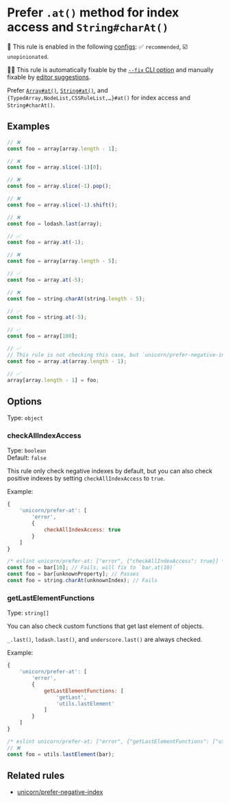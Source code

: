 # Prefer `.at()` method for index access and `String#charAt()`

💼 This rule is enabled in the following [configs](https://github.com/sindresorhus/eslint-plugin-unicorn#recommended-config): ✅ `recommended`, ☑️ `unopinionated`.

🔧💡 This rule is automatically fixable by the [`--fix` CLI option](https://eslint.org/docs/latest/user-guide/command-line-interface#--fix) and manually fixable by [editor suggestions](https://eslint.org/docs/latest/use/core-concepts#rule-suggestions).

<!-- end auto-generated rule header -->
<!-- Do not manually modify this header. Run: `npm run fix:eslint-docs` -->

Prefer [`Array#at()`](https://developer.mozilla.org/en-US/docs/Web/JavaScript/Reference/Global_Objects/Array/at), [`String#at()`](https://developer.mozilla.org/en-US/docs/Web/JavaScript/Reference/Global_Objects/String/at), and `{TypedArray,NodeList,CSSRuleList,…}#at()` for index access and `String#charAt()`.

## Examples

```js
// ❌
const foo = array[array.length - 1];

// ❌
const foo = array.slice(-1)[0];

// ❌
const foo = array.slice(-1).pop();

// ❌
const foo = array.slice(-1).shift();

// ❌
const foo = lodash.last(array);

// ✅
const foo = array.at(-1);
```

```js
// ❌
const foo = array[array.length - 5];

// ✅
const foo = array.at(-5);
```

```js
// ❌
const foo = string.charAt(string.length - 5);

// ✅
const foo = string.at(-5);
```

```js
// ✅
const foo = array[100];
```

```js
// ✅
// This rule is not checking this case, but `unicorn/prefer-negative-index` rule will fix it.
const foo = array.at(array.length - 1);
```

```js
// ✅
array[array.length - 1] = foo;
```

## Options

Type: `object`

### checkAllIndexAccess

Type: `boolean`\
Default: `false`

This rule only check negative indexes by default, but you can also check positive indexes by setting `checkAllIndexAccess` to `true`.

Example:

```js
{
	'unicorn/prefer-at': [
		'error',
		{
			checkAllIndexAccess: true
		}
	]
}
```

```js
/* eslint unicorn/prefer-at: ["error", {"checkAllIndexAccess": true}] */
const foo = bar[10]; // Fails, will fix to `bar.at(10)`
const foo = bar[unknownProperty]; // Passes
const foo = string.charAt(unknownIndex); // Fails
```

### getLastElementFunctions

Type: `string[]`

You can also check custom functions that get last element of objects.

`_.last()`, `lodash.last()`, and `underscore.last()` are always checked.

Example:

```js
{
	'unicorn/prefer-at': [
		'error',
		{
			getLastElementFunctions: [
				'getLast',
				'utils.lastElement'
			]
		}
	]
}
```

```js
/* eslint unicorn/prefer-at: ["error", {"getLastElementFunctions": ["utils.lastElement"]}] */
// ❌
const foo = utils.lastElement(bar);
```

## Related rules

- [unicorn/prefer-negative-index](./prefer-negative-index.md)
